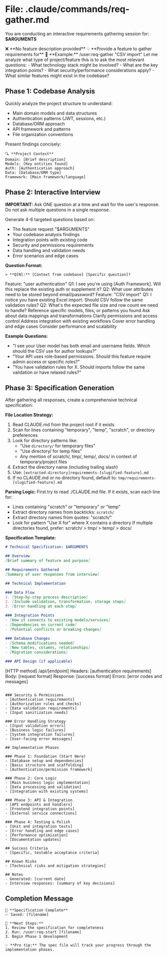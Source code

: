 # File: .claude/commands/req-gather.md

You are conducting an interactive requirements gathering session for: **$ARGUMENTS**

<error-handling>
  <case condition="empty-arguments">
    ❌ **No feature description provided**
    💡 **Provide a feature to gather requirements for**
    📝 **Example:** /user:req-gather "CSV import"
  </case>
</error-handling>

<thinking>
Let me analyze what type of project/feature this is to ask the most relevant questions:
- What technology stack might be involved?
- What are the key integration points?
- What security/performance considerations apply?
- What similar features might exist in the codebase?
</thinking>

## Phase 1: Codebase Analysis

Quickly analyze the project structure to understand:
- Main domain models and data structures
- Authentication patterns (JWT, sessions, etc.)
- Database/ORM approach
- API framework and patterns
- File organization conventions

Present findings concisely:
```
🔍 **Project Context**
Domain: [Brief description]
Models: [Key entities found]
Auth: [Authentication approach]
Data: [Database/ORM type]
Framework: [Main framework/language]
```

## Phase 2: Interactive Interview

**IMPORTANT:** Ask ONE question at a time and wait for the user's response. Do not ask multiple questions in a single response.

Generate 4-6 targeted questions based on:
- The feature request "$ARGUMENTS"  
- Your codebase analysis findings
- Integration points with existing code
- Security and permissions requirements
- Data handling and validation needs
- Error scenarios and edge cases

**Question Format:**
```
> **Q[N]:** [Context from codebase] [Specific question]?
```

<examples>
<example>
Feature: "user authentication"  
Q1: I see you're using [Auth Framework]. Will this replace the existing auth or supplement it?
Q2: What user attributes need to be stored beyond email/password?
</example>
<example>
Feature: "CSV import"
Q1: I notice you have existing Excel import. Should CSV follow the same validation rules?
Q2: What's the expected file size and row count we need to handle?
</example>
</examples>

<question-strategy>
  <focus area="data-mapping">
    <approach>Reference specific models, files, or patterns you found</approach>
    <topics>Ask about data mappings and transformations</topics>
  </focus>
  
  <focus area="permissions">
    <approach>Clarify permissions and access control</approach>
    <topics>Address integration with existing workflows</topics>
  </focus>
  
  <focus area="error-handling">
    <approach>Cover error handling and edge cases</approach>
    <topics>Consider performance and scalability</topics>
  </focus>
</question-strategy>

**Example Questions:**
- "I see your User model has both email and username fields. Which should the CSV use for author lookups?"
- "Your API uses role-based permissions. Should this feature require admin access or specific roles?"
- "You have validation rules for X. Should imports follow the same validation or have relaxed rules?"

## Phase 3: Specification Generation

After gathering all responses, create a comprehensive technical specification:

**File Location Strategy:**
1. Read CLAUDE.md from the project root if it exists
2. Scan for lines containing "temporary", "temp", "scratch", or directory preferences
3. Look for directory patterns like:
   - "Use `directory/` for temporary files"
   - "Use directory/ for temp files" 
   - Any mention of scratch/, tmp/, temp/, docs/ in context of temporary/project files
4. Extract the directory name (including trailing slash)
5. Use: `[extracted-directory]requirements-[slugified-feature].md`
6. If no CLAUDE.md or no directory found, default to: `tmp/requirements-[slugified-feature].md`

**Parsing Logic:**
First try to read ./CLAUDE.md file. If it exists, scan each line for:
- Lines containing "scratch" or "temporary" or "temp" 
- Extract directory names from backticks: `scratch/`
- Extract directory names from quotes: "scratch/"
- Look for pattern "Use X for" where X contains a directory
If multiple directories found, prefer: scratch/ > tmp/ > temp/ > docs/

**Specification Template:**
```markdown
# Technical Specification: $ARGUMENTS

## Overview
[Brief summary of feature and purpose]

## Requirements Gathered
[Summary of user responses from interview]

## Technical Implementation

### Data Flow
1. [Step-by-step process description]
2. [Include validation, transformation, storage steps]  
3. [Error handling at each step]

### Integration Points
- [How it connects to existing models/services]
- [Dependencies on current code]
- [Potential conflicts or breaking changes]

### Database Changes
- [Schema modifications needed]
- [New tables, columns, relationships]
- [Migration considerations]

### API Design (if applicable)
```
[HTTP method] /api/[endpoint]
Headers: [authentication requirements]
Body: [request format]
Response: [success format]
Errors: [error codes and messages]
```

### Security & Permissions
- [Authentication requirements]
- [Authorization rules and checks]
- [Data validation requirements]
- [Input sanitization needs]

### Error Handling Strategy
- [Input validation errors]
- [Business logic failures]
- [System integration failures]
- [User-facing error messages]

## Implementation Phases

### Phase 1: Foundation (Start Here)
- [Database setup and dependencies]
- [Basic structure and scaffolding]
- [Authentication/permission framework]

### Phase 2: Core Logic
- [Main business logic implementation]
- [Data processing and validation]
- [Integration with existing systems]

### Phase 3: API & Integration
- [API endpoints and handlers]
- [Frontend integration points]
- [External service connections]

### Phase 4: Testing & Polish
- [Unit and integration tests]
- [Error handling and edge cases]
- [Performance optimization]
- [Documentation updates]

## Success Criteria
- [Specific, testable acceptance criteria]

## Known Risks
- [Technical risks and mitigation strategies]

## Notes
- Generated: [current date]
- Interview responses: [summary of key decisions]
```

## Completion Message

```
📄 **Specification Complete**
✅ Saved: [filename]

🚀 **Next Steps:**
1. Review the specification for completeness
2. Run: /user:req-start [filename]
3. Begin Phase 1 development

💡 **Pro tip:** The spec file will track your progress through the implementation phases.
```